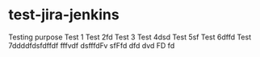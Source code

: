 # test-jira-jenkins
Testing purpose
Test 1
Test 2fd
Test 3
Test 4dsd
Test 5sf
Test 6dffd
Test 7ddddfdsfdffdf
fffvdf
dsfffdFv
sfFfd
dfd
dvd
FD
fd
